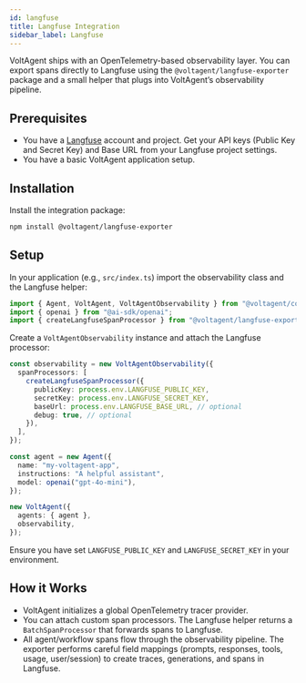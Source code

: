 ```yaml
---
id: langfuse
title: Langfuse Integration
sidebar_label: Langfuse
---
```


VoltAgent ships with an OpenTelemetry-based observability layer. You can export spans directly to Langfuse using the `@voltagent/langfuse-exporter` package and a small helper that plugs into VoltAgent’s observability pipeline.

## Prerequisites

- You have a [Langfuse](https://langfuse.com/) account and project. Get your API keys (Public Key and Secret Key) and Base URL from your Langfuse project settings.
- You have a basic VoltAgent application setup.

## Installation

Install the integration package:

```bash npm2yarn
npm install @voltagent/langfuse-exporter
```

## Setup

In your application (e.g., `src/index.ts`) import the observability class and the Langfuse helper:

```typescript
import { Agent, VoltAgent, VoltAgentObservability } from "@voltagent/core";
import { openai } from "@ai-sdk/openai";
import { createLangfuseSpanProcessor } from "@voltagent/langfuse-exporter";
```

Create a `VoltAgentObservability` instance and attach the Langfuse processor:

```typescript
const observability = new VoltAgentObservability({
  spanProcessors: [
    createLangfuseSpanProcessor({
      publicKey: process.env.LANGFUSE_PUBLIC_KEY,
      secretKey: process.env.LANGFUSE_SECRET_KEY,
      baseUrl: process.env.LANGFUSE_BASE_URL, // optional
      debug: true, // optional
    }),
  ],
});

const agent = new Agent({
  name: "my-voltagent-app",
  instructions: "A helpful assistant",
  model: openai("gpt-4o-mini"),
});

new VoltAgent({
  agents: { agent },
  observability,
});
```

Ensure you have set `LANGFUSE_PUBLIC_KEY` and `LANGFUSE_SECRET_KEY` in your environment.

## How it Works

- VoltAgent initializes a global OpenTelemetry tracer provider.
- You can attach custom span processors. The Langfuse helper returns a `BatchSpanProcessor` that forwards spans to Langfuse.
- All agent/workflow spans flow through the observability pipeline. The exporter performs careful field mappings (prompts, responses, tools, usage, user/session) to create traces, generations, and spans in Langfuse.
